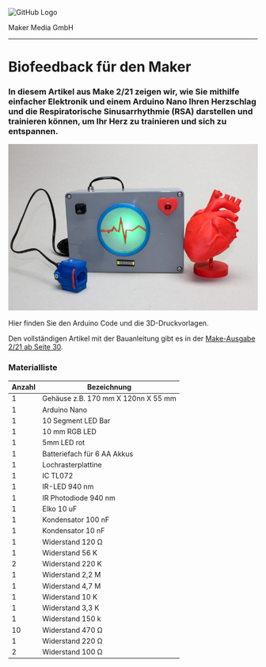 ![GitHub Logo](http://www.heise.de/make/icons/make_logo.png)

Maker Media GmbH

***

# Biofeedback für den Maker

### In diesem Artikel aus Make 2/21 zeigen wir, wie Sie mithilfe einfacher Elektronik und einem Arduino Nano Ihren Herzschlag und die Respiratorische Sinusarrhythmie (RSA) darstellen und trainieren können, um Ihr Herz zu trainieren und sich zu entspannen.

![Picture](https://github.com/MakeMagazinDE/biofeedback/blob/master/biofeedback.jpg) 

Hier finden Sie den Arduino Code und die 3D-Druckvorlagen.

Den vollständigen Artikel mit der Bauanleitung gibt es in der [Make-Ausgabe 2/21 ab Seite 30](https://www.heise.de/select/make/). 



### Materialliste

| **Anzahl** | **Bezeichnung**                     |
| :--------- | ----------------------------------- |
| 1          | Gehäuse z.B. 170 mm X 120nn X 55 mm |
| 1          | Arduino Nano                        |
| 1          | 10 Segment LED Bar                  |
| 1          | 10 mm RGB LED                       |
| 1          | 5mm LED rot                         |
| 1          | Batteriefach für 6 AA Akkus         |
| 1          | Lochrasterplattine                  |
| 1          | IC TL072                            |
| 1          | IR-LED 940 nm                       |
| 1          | IR Photodiode 940 nm                |
| 1          | Elko 10 uF                          |
| 1          | Kondensator 100 nF                  |
| 1          | Kondensator 10 nF                   |
| 1          | Widerstand 120 Ω                    |
| 1          | Widerstand 56 K                     |
| 2          | Widerstand 220 K                    |
| 1          | Widerstand 2,2 M                    |
| 1          | Widerstand 4,7 M                    |
| 1          | Widerstand 10 K                     |
| 1          | Widerstand 3,3 K                    |
| 1          | Widerstand 150 k                    |
| 10         | Widerstand 470 Ω                    |
| 1          | Widerstand 220 Ω                    |
| 2          | Widerstand 100 Ω                    |